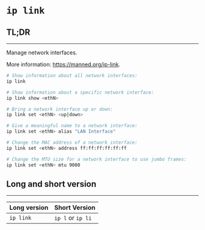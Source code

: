 # `ip link`


## **TL;DR**
---

Manage network interfaces.

More information: <https://manned.org/ip-link>.


```sh
# Show information about all network interfaces:
ip link

# Show information about a specific network interface:
ip link show <ethN>

# Bring a network interface up or down:
ip link set <ethN> <up|down>

# Give a meaningful name to a network interface:
ip link set <ethN> alias "LAN Interface"

# Change the MAC address of a network interface:
ip link set <ethN> address ff:ff:ff:ff:ff:ff

# Change the MTU size for a network interface to use jumbo frames:
ip link set <ethN> mtu 9000
```


## Long and short version
---


| Long version | Short Version |
| :--- | :--- |
| `ip link` | `ip l` or `ip li` |

